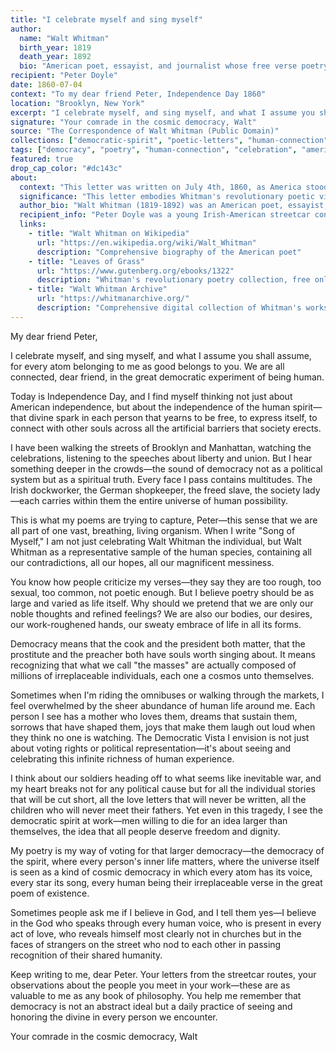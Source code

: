 ```yaml
---
title: "I celebrate myself and sing myself"
author:
  name: "Walt Whitman"
  birth_year: 1819
  death_year: 1892
  bio: "American poet, essayist, and journalist whose free verse poetry celebrated democracy, nature, love, and friendship"
recipient: "Peter Doyle"
date: 1860-07-04
context: "To my dear friend Peter, Independence Day 1860"
location: "Brooklyn, New York"
excerpt: "I celebrate myself, and sing myself, and what I assume you shall assume, for every atom belonging to me as good belongs to you. We are all connected, dear friend, in the great democratic experiment of being human."
signature: "Your comrade in the cosmic democracy, Walt"
source: "The Correspondence of Walt Whitman (Public Domain)"
collections: ["democratic-spirit", "poetic-letters", "human-connection"]
tags: ["democracy", "poetry", "human-connection", "celebration", "america", "friendship", "cosmic-vision"]
featured: true
drop_cap_color: "#dc143c"
about:
  context: "This letter was written on July 4th, 1860, as America stood on the brink of civil war. Whitman, having just published the expanded third edition of 'Leaves of Grass,' was grappling with his vision of American democracy against the backdrop of growing national division. The letter expresses his profound belief in human connection and the democratic spirit that transcends political boundaries."
  significance: "This letter embodies Whitman's revolutionary poetic vision and his faith in democracy as both a political system and a spiritual principle. Written during a time of national crisis, it demonstrates how poetry can serve as a force for unity and understanding. Whitman's celebration of the individual within the collective, and his vision of cosmic democracy, influenced generations of poets and thinkers worldwide."
  author_bio: "Walt Whitman (1819-1892) was an American poet, essayist, and journalist whose groundbreaking collection 'Leaves of Grass' revolutionized American poetry. His free verse style and celebration of democracy, sexuality, and the common person made him one of America's most influential poets. He served as a nurse during the Civil War and continued writing until his death."
  recipient_info: "Peter Doyle was a young Irish-American streetcar conductor who became one of Whitman's closest companions in later life. Their friendship, which began in the 1860s, was marked by deep affection and mutual support. Doyle cared for Whitman during his final years and preserved many of his letters."
  links:
    - title: "Walt Whitman on Wikipedia"
      url: "https://en.wikipedia.org/wiki/Walt_Whitman"
      description: "Comprehensive biography of the American poet"
    - title: "Leaves of Grass"
      url: "https://www.gutenberg.org/ebooks/1322"
      description: "Whitman's revolutionary poetry collection, free online"
    - title: "Walt Whitman Archive"
      url: "https://whitmanarchive.org/"
      description: "Comprehensive digital collection of Whitman's works and correspondence"
---
```


My dear friend Peter,

I celebrate myself, and sing myself, and what I assume you shall assume, for every atom belonging to me as good belongs to you. We are all connected, dear friend, in the great democratic experiment of being human.

Today is Independence Day, and I find myself thinking not just about American independence, but about the independence of the human spirit—that divine spark in each person that yearns to be free, to express itself, to connect with other souls across all the artificial barriers that society erects.

I have been walking the streets of Brooklyn and Manhattan, watching the celebrations, listening to the speeches about liberty and union. But I hear something deeper in the crowds—the sound of democracy not as a political system but as a spiritual truth. Every face I pass contains multitudes. The Irish dockworker, the German shopkeeper, the freed slave, the society lady—each carries within them the entire universe of human possibility.

This is what my poems are trying to capture, Peter—this sense that we are all part of one vast, breathing, living organism. When I write "Song of Myself," I am not just celebrating Walt Whitman the individual, but Walt Whitman as a representative sample of the human species, containing all our contradictions, all our hopes, all our magnificent messiness.

You know how people criticize my verses—they say they are too rough, too sexual, too common, not poetic enough. But I believe poetry should be as large and varied as life itself. Why should we pretend that we are only our noble thoughts and refined feelings? We are also our bodies, our desires, our work-roughened hands, our sweaty embrace of life in all its forms.

Democracy means that the cook and the president both matter, that the prostitute and the preacher both have souls worth singing about. It means recognizing that what we call "the masses" are actually composed of millions of irreplaceable individuals, each one a cosmos unto themselves.

Sometimes when I'm riding the omnibuses or walking through the markets, I feel overwhelmed by the sheer abundance of human life around me. Each person I see has a mother who loves them, dreams that sustain them, sorrows that have shaped them, joys that make them laugh out loud when they think no one is watching. The Democratic Vista I envision is not just about voting rights or political representation—it's about seeing and celebrating this infinite richness of human experience.

I think about our soldiers heading off to what seems like inevitable war, and my heart breaks not for any political cause but for all the individual stories that will be cut short, all the love letters that will never be written, all the children who will never meet their fathers. Yet even in this tragedy, I see the democratic spirit at work—men willing to die for an idea larger than themselves, the idea that all people deserve freedom and dignity.

My poetry is my way of voting for that larger democracy—the democracy of the spirit, where every person's inner life matters, where the universe itself is seen as a kind of cosmic democracy in which every atom has its voice, every star its song, every human being their irreplaceable verse in the great poem of existence.

Sometimes people ask me if I believe in God, and I tell them yes—I believe in the God who speaks through every human voice, who is present in every act of love, who reveals himself most clearly not in churches but in the faces of strangers on the street who nod to each other in passing recognition of their shared humanity.

Keep writing to me, dear Peter. Your letters from the streetcar routes, your observations about the people you meet in your work—these are as valuable to me as any book of philosophy. You help me remember that democracy is not an abstract ideal but a daily practice of seeing and honoring the divine in every person we encounter.

Your comrade in the cosmic democracy,
Walt